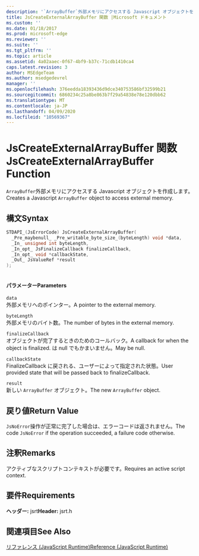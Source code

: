 ```yaml
---
description: '`ArrayBuffer`外部メモリにアクセスする Javascript オブジェクトを作成します。'
title: JsCreateExternalArrayBuffer 関数 |Microsoft ドキュメント
ms.custom: ''
ms.date: 01/18/2017
ms.prod: microsoft-edge
ms.reviewer: ''
ms.suite: ''
ms.tgt_pltfrm: ''
ms.topic: article
ms.assetid: 4a02aaec-0f67-4bf9-b37c-71cdb1410ca4
caps.latest.revision: 3
author: MSEdgeTeam
ms.author: msedgedevrel
manager: ''
ms.openlocfilehash: 376eedda18393436d9dce340753586bf32599b21
ms.sourcegitcommit: 6860234c25a8be863b7f29a54838e78e120dbb62
ms.translationtype: MT
ms.contentlocale: ja-JP
ms.lasthandoff: 04/09/2020
ms.locfileid: "10569367"
---
```

# <span data-ttu-id="cbf10-103">JsCreateExternalArrayBuffer 関数</span><span class="sxs-lookup"><span data-stu-id="cbf10-103">JsCreateExternalArrayBuffer Function</span></span>
<span data-ttu-id="cbf10-104">`ArrayBuffer`外部メモリにアクセスする Javascript オブジェクトを作成します。</span><span class="sxs-lookup"><span data-stu-id="cbf10-104">Creates a Javascript `ArrayBuffer` object to access external memory.</span></span>
  
## <span data-ttu-id="cbf10-105">構文</span><span class="sxs-lookup"><span data-stu-id="cbf10-105">Syntax</span></span>  
  
```cpp  
STDAPI_(JsErrorCode) JsCreateExternalArrayBuffer(  
  _Pre_maybenull_ _Pre_writable_byte_size_(byteLength) void *data,  
  _In_ unsigned int byteLength,  
  _In_opt_ JsFinalizeCallback finalizeCallback,  
  _In_opt_ void *callbackState,  
  _Out_ JsValueRef *result  
);  
  
```  
  
#### <span data-ttu-id="cbf10-106">パラメーター</span><span class="sxs-lookup"><span data-stu-id="cbf10-106">Parameters</span></span>  
 `data`  
 <span data-ttu-id="cbf10-107">外部メモリへのポインター。</span><span class="sxs-lookup"><span data-stu-id="cbf10-107">A pointer to the external memory.</span></span>  
  
 `byteLength`  
 <span data-ttu-id="cbf10-108">外部メモリのバイト数。</span><span class="sxs-lookup"><span data-stu-id="cbf10-108">The number of bytes in the external memory.</span></span>  
  
 `finalizeCallback`  
 <span data-ttu-id="cbf10-109">オブジェクトが完了するときのためのコールバック。</span><span class="sxs-lookup"><span data-stu-id="cbf10-109">A callback for when the object is finalized.</span></span> <span data-ttu-id="cbf10-110">は null でもかまいません。</span><span class="sxs-lookup"><span data-stu-id="cbf10-110">May be null.</span></span>  
  
 `callbackState`  
 <span data-ttu-id="cbf10-111">FinalizeCallback に戻される、ユーザーによって指定された状態。</span><span class="sxs-lookup"><span data-stu-id="cbf10-111">User provided state that will be passed back to finalizeCallback.</span></span>  
  
 `result`  
 <span data-ttu-id="cbf10-112">新しい `ArrayBuffer` オブジェクト。</span><span class="sxs-lookup"><span data-stu-id="cbf10-112">The new `ArrayBuffer` object.</span></span>  
  
## <span data-ttu-id="cbf10-113">戻り値</span><span class="sxs-lookup"><span data-stu-id="cbf10-113">Return Value</span></span>  
 <span data-ttu-id="cbf10-114">`JsNoError`操作が正常に完了した場合は、エラーコードは返されません。</span><span class="sxs-lookup"><span data-stu-id="cbf10-114">The code `JsNoError` if the operation succeeded, a failure code otherwise.</span></span>  
  
## <span data-ttu-id="cbf10-115">注釈</span><span class="sxs-lookup"><span data-stu-id="cbf10-115">Remarks</span></span>  
 <span data-ttu-id="cbf10-116">アクティブなスクリプトコンテキストが必要です。</span><span class="sxs-lookup"><span data-stu-id="cbf10-116">Requires an active script context.</span></span>  
  
## <span data-ttu-id="cbf10-117">要件</span><span class="sxs-lookup"><span data-stu-id="cbf10-117">Requirements</span></span>  
 <span data-ttu-id="cbf10-118">**ヘッダー:** jsrt</span><span class="sxs-lookup"><span data-stu-id="cbf10-118">**Header:** jsrt.h</span></span>  
  
## <span data-ttu-id="cbf10-119">関連項目</span><span class="sxs-lookup"><span data-stu-id="cbf10-119">See Also</span></span>  
 [<span data-ttu-id="cbf10-120">リファレンス (JavaScript Runtime)</span><span class="sxs-lookup"><span data-stu-id="cbf10-120">Reference (JavaScript Runtime)</span></span>](../chakra-hosting/reference-javascript-runtime.md)